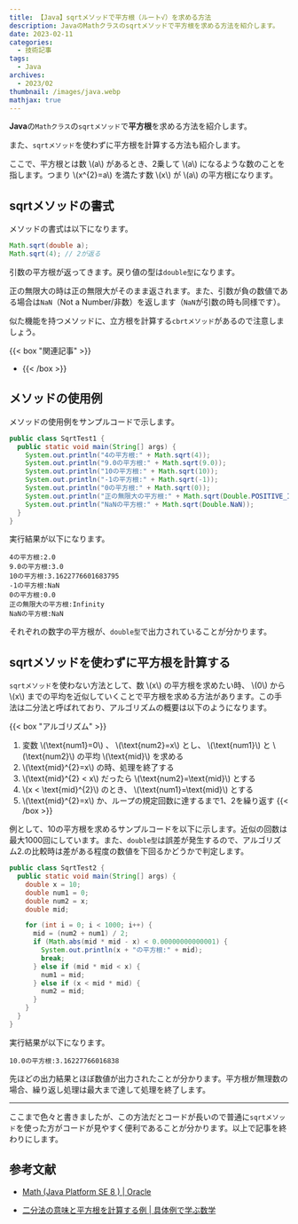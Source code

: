 ```yaml
---
title: 【Java】sqrtメソッドで平方根（ルート√）を求める方法
description: JavaのMathクラスのsqrtメソッドで平方根を求める方法を紹介します。
date: 2023-02-11
categories: 
  - 技術記事
tags: 
  - Java
archives: 
  - 2023/02
thumbnail: /images/java.webp
mathjax: true
---
```


**Java**の`Mathクラス`の`sqrtメソッド`で**平方根**を求める方法を紹介します。

<!--more-->

また、`sqrtメソッド`を使わずに平方根を計算する方法も紹介します。

ここで、平方根とは数 \\(a\\) があるとき、2乗して \\(a\\) になるような数のことを指します。つまり \\(x^{2}=a\\) を満たす数 \\(x\\) が \\(a\\) の平方根になります。

## sqrtメソッドの書式

メソッドの書式は以下になります。

```java {lineNos="inline", name="sqrtメソッドの書式"}
Math.sqrt(double a);
Math.sqrt(4); // 2が返る
```

引数の平方根が返ってきます。戻り値の型は`double型`になります。

正の無限大の時は正の無限大がそのまま返されます。また、引数が負の数値である場合は`NaN`（Not a Number/非数）を返します（`NaN`が引数の時も同様です）。

似た機能を持つメソッドに、立方根を計算する`cbrtメソッド`があるので注意しましょう。

{{< box "関連記事" >}}
* [](java-cbrt-method)
{{< /box >}}

## メソッドの使用例

メソッドの使用例をサンプルコードで示します。

```java {lineNos="inline", name="SqrtTest1.java"}
public class SqrtTest1 {
  public static void main(String[] args) {
    System.out.println("4の平方根:" + Math.sqrt(4));
    System.out.println("9.0の平方根:" + Math.sqrt(9.0));
    System.out.println("10の平方根:" + Math.sqrt(10));
    System.out.println("-1の平方根:" + Math.sqrt(-1));
    System.out.println("0の平方根:" + Math.sqrt(0));
    System.out.println("正の無限大の平方根:" + Math.sqrt(Double.POSITIVE_INFINITY));
    System.out.println("NaNの平方根:" + Math.sqrt(Double.NaN));
  }
}
```

実行結果が以下になります。

```plaintext {lineNos="inline", name="出力結果"}
4の平方根:2.0
9.0の平方根:3.0
10の平方根:3.1622776601683795
-1の平方根:NaN
0の平方根:0.0
正の無限大の平方根:Infinity
NaNの平方根:NaN
```

それぞれの数字の平方根が、`double型`で出力されていることが分かります。

## sqrtメソッドを使わずに平方根を計算する

`sqrtメソッド`を使わない方法として、数 \\(x\\) の平方根を求めたい時、 \\(0\\) から \\(x\\) までの平均を近似していくことで平方根を求める方法があります。この手法は二分法と呼ばれており、アルゴリズムの概要は以下のようになります。

{{< box "アルゴリズム" >}}
1. 変数 \\(\text{num1}=0\\) 、 \\(\text{num2}=x\\) とし、 \\(\text{num1}\\) と \\(\text{num2}\\) の平均 \\(\text{mid}\\) を求める
2. \\(\text{mid}^{2}=x\\) の時、処理を終了する
3. \\(\text{mid}^{2} < x\\) だったら \\(\text{num2}=\text{mid}\\) とする
4. \\(x < \text{mid}^{2}\\) のとき、 \\(\text{num1}=\text{mid}\\) とする
5. \\(\text{mid}^{2}=x\\) か、ループの規定回数に達するまで1、2を繰り返す
{{< /box >}}

例として、10の平方根を求めるサンプルコードを以下に示します。近似の回数は最大1000回にしています。また、`double型`は誤差が発生するので、アルゴリズム2.の比較時は差がある程度の数値を下回るかどうかで判定します。

```java {lineNos="inline", name="SqrtTest2.java"}
public class SqrtTest2 {
  public static void main(String[] args) {
    double x = 10;
    double num1 = 0;
    double num2 = x;
    double mid;

    for (int i = 0; i < 1000; i++) {
      mid = (num2 + num1) / 2;
      if (Math.abs(mid * mid - x) < 0.00000000000001) {
        System.out.println(x + "の平方根:" + mid);
        break;
      } else if (mid * mid < x) {
        num1 = mid;
      } else if (x < mid * mid) {
        num2 = mid;
      }
    }
  }
}
```

実行結果が以下になります。

```plaintext {lineNos="inline", name="出力結果"}
10.0の平方根:3.16227766016838
```

先ほどの出力結果とほぼ数値が出力されたことが分かります。平方根が無理数の場合、繰り返し処理は最大まで達して処理を終了します。

* * *

ここまで色々と書きましたが、この方法だとコードが長いので普通に`sqrtメソッド`を使った方がコードが見やすく便利であることが分かります。以上で記事を終わりにします。

## 参考文献

* [Math (Java Platform SE 8 ) | Oracle](https://docs.oracle.com/javase/jp/8/docs/api/java/lang/Math.html)

* [二分法の意味と平方根を計算する例 | 具体例で学ぶ数学](https://mathwords.net/nibunho)